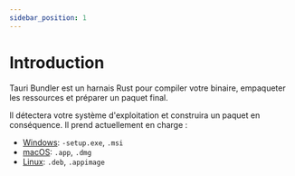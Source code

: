 ```yaml
---
sidebar_position: 1
---
```


# Introduction

Tauri Bundler est un harnais Rust pour compiler votre binaire, empaqueter les ressources et préparer un paquet final.

Il détectera votre système d'exploitation et construira un paquet en conséquence. Il prend actuellement en charge :

- [Windows](./windows.md): `-setup.exe`, `.msi`
- [macOS](./macos.md): `.app`, `.dmg`
- [Linux](./linux.md): `.deb`, `.appimage`
